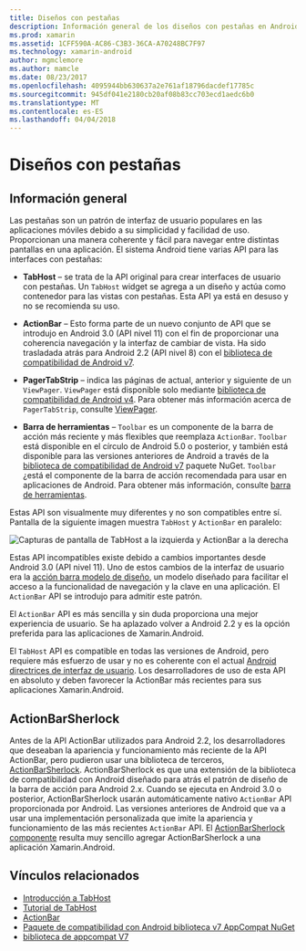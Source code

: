 ```yaml
---
title: Diseños con pestañas
description: Información general de los diseños con pestañas en Android
ms.prod: xamarin
ms.assetid: 1CFF590A-AC86-C3B3-36CA-A70248BC7F97
ms.technology: xamarin-android
author: mgmclemore
ms.author: mamcle
ms.date: 08/23/2017
ms.openlocfilehash: 4095944bb630637a2e761af18796dacdef17785c
ms.sourcegitcommit: 945df041e2180cb20af08b83cc703ecd1aedc6b0
ms.translationtype: MT
ms.contentlocale: es-ES
ms.lasthandoff: 04/04/2018
---
```

# <a name="tabbed-layouts"></a>Diseños con pestañas


## <a name="overview"></a>Información general

Las pestañas son un patrón de interfaz de usuario populares en las aplicaciones móviles debido a su simplicidad y facilidad de uso. Proporcionan una manera coherente y fácil para navegar entre distintas pantallas en una aplicación. El sistema Android tiene varias API para las interfaces con pestañas: 

-   **TabHost** &ndash; se trata de la API original para crear interfaces de usuario con pestañas. Un `TabHost` widget se agrega a un diseño y actúa como contenedor para las vistas con pestañas. Esta API ya está en desuso y no se recomienda su uso. 

-   **ActionBar** &ndash; Esto forma parte de un nuevo conjunto de API que se introdujo en Android 3.0 (API nivel 11) con el fin de proporcionar una coherencia navegación y la interfaz de cambiar de vista. Ha sido trasladada atrás para Android 2.2 (API nivel 8) con el [biblioteca de compatibilidad de Android v7](https://www.nuget.org/packages/Xamarin.Android.Support.v7.AppCompat/). 

-   **PagerTabStrip** &ndash; indica las páginas de actual, anterior y siguiente de un `ViewPager`. `ViewPager` está disponible solo mediante [biblioteca de compatibilidad de Android v4](https://www.nuget.org/packages/Xamarin.Android.Support.v4/).
     Para obtener más información acerca de `PagerTabStrip`, consulte [ViewPager](~/android/user-interface/controls/view-pager/index.md).

-   **Barra de herramientas** &ndash; `Toolbar` es un componente de la barra de acción más reciente y más flexibles que reemplaza `ActionBar`. `Toolbar` está disponible en el círculo de Android 5.0 o posterior, y también está disponible para las versiones anteriores de Android a través de la [biblioteca de compatibilidad de Android v7](https://www.nuget.org/packages/Xamarin.Android.Support.v7.AppCompat/) paquete NuGet. 
    `Toolbar` ¿está el componente de la barra de acción recomendada para usar en aplicaciones de Android.
    Para obtener más información, consulte [barra de herramientas](~/android/user-interface/controls/tool-bar/index.md). 


Estas API son visualmente muy diferentes y no son compatibles entre sí. Pantalla de la siguiente imagen muestra `TabHost` y `ActionBar` en paralelo: 

![Capturas de pantalla de TabHost a la izquierda y ActionBar a la derecha](images/image01.png)

Estas API incompatibles existe debido a cambios importantes desde Android 3.0 (API nivel 11). Uno de estos cambios de la interfaz de usuario era la [acción barra modelo de diseño](http://www.androidpatterns.com/uap_pattern/action-bar), un modelo diseñado para facilitar el acceso a la funcionalidad de navegación y la clave en una aplicación. El `ActionBar` API se introdujo para admitir este patrón. 

El `ActionBar` API es más sencilla y sin duda proporciona una mejor experiencia de usuario. Se ha aplazado volver a Android 2.2 y es la opción preferida para las aplicaciones de Xamarin.Android. 

El `TabHost` API es compatible en todas las versiones de Android, pero requiere más esfuerzo de usar y no es coherente con el actual [Android directrices de interfaz de usuario](http://developer.android.com/design/index.html). Los desarrolladores de uso de esta API en absoluto y deben favorecer la ActionBar más recientes para sus aplicaciones Xamarin.Android. 



## <a name="actionbarsherlock"></a>ActionBarSherlock

Antes de la API ActionBar utilizados para Android 2.2, los desarrolladores que deseaban la apariencia y funcionamiento más reciente de la API ActionBar, pero pudieron usar una biblioteca de terceros, [ActionBarSherlock](http://actionbarsherlock.com). ActionBarSherlock es que una extensión de la biblioteca de compatibilidad con Android diseñado para atrás el patrón de diseño de la barra de acción para Android 2.x. Cuando se ejecuta en Android 3.0 o posterior, ActionBarSherlock usarán automáticamente nativo `ActionBar` API proporcionada por Android. Las versiones anteriores de Android que va a usar una implementación personalizada que imite la apariencia y funcionamiento de las más recientes `ActionBar` API. El [ActionBarSherlock componente](https://www.nuget.org/packages/xamstore-XamarinActionBarSherlock/) resulta muy sencillo agregar ActionBarSherlock a una aplicación Xamarin.Android. 



## <a name="related-links"></a>Vínculos relacionados

- [Introducción a TabHost](tab-host.md)
- [Tutorial de TabHost](~/android/user-interface/layouts/tab-layout/creating-a-tabbed-ui.md)
- [ActionBar](http://developer.android.com/guide/topics/ui/actionbar.html)
- [Paquete de compatibilidad con Android biblioteca v7 AppCompat NuGet](https://www.nuget.org/packages/Xamarin.Android.Support.v7.AppCompat/)
- [biblioteca de appcompat V7](http://developer.android.com/tools/support-library/features.html#v7-appcompat)
